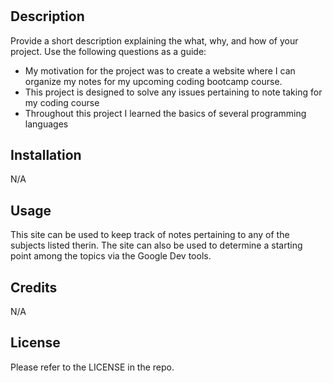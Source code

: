 # <Prework-Study-Guide>

## Description

Provide a short description explaining the what, why, and how of your project. Use the following questions as a guide:

- My motivation for the project was to create a website where I can organize my notes for my upcoming coding bootcamp course.
- This project is designed to solve any issues pertaining to note taking for my coding course
- Throughout this project I learned the basics of several programming languages  

## Installation

N/A

## Usage

This site can be used to keep track of notes pertaining to any of the subjects listed therin. The site can also be used to determine a starting point among the topics via the Google Dev tools. 

## Credits

N/A

## License

Please refer to the LICENSE in the repo.
